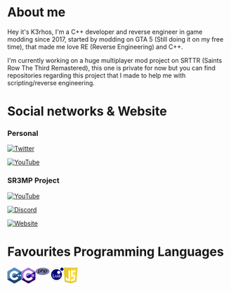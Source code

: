 # About me

Hey it's K3rhos, I'm a C++ developer and reverse engineer in game modding since 2017, started by modding on GTA 5 (Still doing it on my free time), that made me love RE (Reverse Engineering) and C++.

I'm currently working on a huge multiplayer mod project on SRTTR (Saints Row The Third Remastered), this one is private for now but you can find repositories regarding this project that I made to help me with scripting/reverse engineering.

# Social networks & Website

### Personal

[![Twitter](https://img.shields.io/twitter/url?color=1DA1F2&label=Follow%20%40K3rhosㅤㅤ&logo=Twitter&style=for-the-badge&url=https%3A%2F%2Ftwitter.com%2FBrandon66812869)](https://twitter.com/Brandon66812869)

[![YouTube](https://img.shields.io/twitter/url?color=FF0000&label=Subscribe%20%40K3rhos&logo=YouTube&logoColor=FF0000&style=for-the-badge&url=https%3A%2F%2Fwww.youtube.com%2F%40K3rhos)](https://www.youtube.com/c/K3rhos)

### SR3MP Project

[![YouTube](https://img.shields.io/twitter/url?color=FF0000&label=Subscribe%20%40_SR3MP&logo=YouTube&logoColor=FF0000&style=for-the-badge&url=https%3A%2F%2Fwww.youtube.com%2F%40K3rhos)](https://www.youtube.com/@_SR3MP)

[![Discord](https://img.shields.io/twitter/url?color=7289DA&label=Join%20SR3MP%20Discord&logo=Discord&logoColor=7289DA&style=for-the-badge&url=https%3A%2F%2Fdiscord.gg%2FQBQwQQbVFf)](https://discord.gg/QBQwQQbVFf)

[![Website](https://img.shields.io/twitter/url?color=A600FF&label=Visit%20SR3MP%20Website&logo=Google%20Chrome&logoColor=A600FF&style=for-the-badge&url=https%3A%2F%2Fsr3mp.net%2F)](https://sr3mp.net/)

# Favourites Programming Languages

<img align="left" src="https://raw.githubusercontent.com/K3rhos/K3rhos/main/icons/cpp.svg" alt="C++" width="32px"/>
<img align="left" src="https://raw.githubusercontent.com/K3rhos/K3rhos/main/icons/csharp.svg" alt="C#" width="32px"/>
<img align="left" src="https://raw.githubusercontent.com/K3rhos/K3rhos/main/icons/php.svg" alt="PHP" width="32px"/>
<img align="left" src="https://raw.githubusercontent.com/K3rhos/K3rhos/main/icons/lua.svg" alt="LUA" width="32px"/>
<img align="left" src="https://raw.githubusercontent.com/K3rhos/K3rhos/main/icons/js.svg" alt="JS" width="32px"/>
